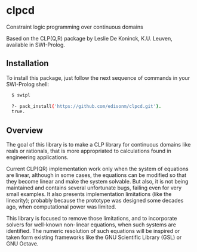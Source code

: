clpcd
=====

Constraint logic programming over continuous domains

Based on the CLP(Q,R) package by Leslie De Koninck, K.U. Leuven, available in
SWI-Prolog.

Installation
------------

To install this package, just follow the next sequence of commands in your
SWI-Prolog shell:

```bash
  $ swipl
  
  ?- pack_install('https://github.com/edisonm/clpcd.git').
  true.
```

Overview
--------

The goal of this library is to make a CLP library for continuous domains like
reals or rationals, that is more appropriated to calculations found in
engineering applications.

Current CLP(QR) implementation work only when the system of equations are
linear, although in some cases, the equations can be modified so that they
become linear and make the system solvable. But also, it is not being maintained
and contains several unfortunate bugs, failing even for very small examples. It
also presents implementation limitations (like the linearity); probably because
the prototype was designed some decades ago, when computational power was
limited.

This library is focused to remove those limitations, and to incorporate
solvers for well-known non-linear equations, when such systems are identified.
The numeric resolution of such equations will be inspired or taken form existing
frameworks like the GNU Scientific Library (GSL) or GNU Octave.
